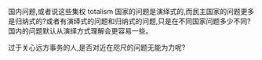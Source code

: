国内问题,或者说这些集权 totalism 国家的问题是演绎式的,而民主国家的问题更多是归纳式的?或者有演绎式的问题和归纳式的问题,只是在不同国家问题多少不同?国内的问题默认从演绎方式理解会更容易一些。

过于关心远方事务的人,是否对近在咫尺的问题无能为力呢?
